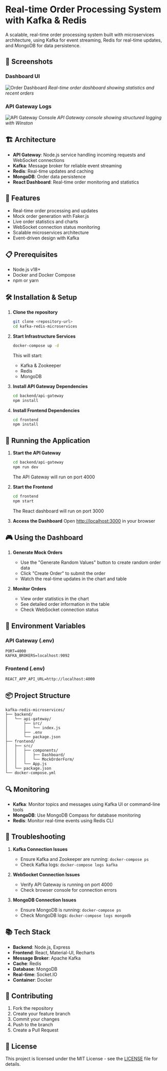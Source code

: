 # Real-time Order Processing System with Kafka & Redis

A scalable, real-time order processing system built with microservices architecture, using Kafka for event streaming, Redis for real-time updates, and MongoDB for data persistence.

## 📸 Screenshots

### Dashboard UI
![Order Dashboard](docs/images/dashboard.png)
*Real-time order dashboard showing statistics and recent orders*

### API Gateway Logs
![API Gateway Console](docs/images/api_gateway_console.png)
*API Gateway console showing structured logging with Winston*

## 🏗 Architecture

- **API Gateway**: Node.js service handling incoming requests and WebSocket connections
- **Kafka**: Message broker for reliable event streaming
- **Redis**: Real-time updates and caching
- **MongoDB**: Order data persistence
- **React Dashboard**: Real-time order monitoring and statistics

## 🚀 Features

- Real-time order processing and updates
- Mock order generation with Faker.js
- Live order statistics and charts
- WebSocket connection status monitoring
- Scalable microservices architecture
- Event-driven design with Kafka

## 📋 Prerequisites

- Node.js v18+
- Docker and Docker Compose
- npm or yarn

## 🛠 Installation & Setup

1. **Clone the repository**
   ```bash
   git clone <repository-url>
   cd kafka-redis-microservices
   ```

2. **Start Infrastructure Services**
   ```bash
   docker-compose up -d
   ```
   This will start:
   - Kafka & Zookeeper
   - Redis
   - MongoDB

3. **Install API Gateway Dependencies**
   ```bash
   cd backend/api-gateway
   npm install
   ```

4. **Install Frontend Dependencies**
   ```bash
   cd frontend
   npm install
   ```

## 🚀 Running the Application

1. **Start the API Gateway**
   ```bash
   cd backend/api-gateway
   npm run dev
   ```
   The API Gateway will run on port 4000

2. **Start the Frontend**
   ```bash
   cd frontend
   npm start
   ```
   The React dashboard will run on port 3000

3. **Access the Dashboard**
   Open [http://localhost:3000](http://localhost:3000) in your browser

## 🎮 Using the Dashboard

1. **Generate Mock Orders**
   - Use the "Generate Random Values" button to create random order data
   - Click "Create Order" to submit the order
   - Watch the real-time updates in the chart and table

2. **Monitor Orders**
   - View order statistics in the chart
   - See detailed order information in the table
   - Check WebSocket connection status

## 🔧 Environment Variables

### API Gateway (.env)
```env
PORT=4000
KAFKA_BROKERS=localhost:9092
```

### Frontend (.env)
```env
REACT_APP_API_URL=http://localhost:4000
```

## 📦 Project Structure

```
kafka-redis-microservices/
├── backend/
│   └── api-gateway/
│       ├── src/
│       │   └── index.js
│       ├── .env
│       └── package.json
├── frontend/
│   ├── src/
│   │   ├── components/
│   │   │   ├── Dashboard/
│   │   │   └── MockOrderForm/
│   │   └── App.js
│   └── package.json
└── docker-compose.yml
```

## 🔍 Monitoring

- **Kafka**: Monitor topics and messages using Kafka UI or command-line tools
- **MongoDB**: Use MongoDB Compass for database monitoring
- **Redis**: Monitor real-time events using Redis CLI

## 🛟 Troubleshooting

1. **Kafka Connection Issues**
   - Ensure Kafka and Zookeeper are running: `docker-compose ps`
   - Check Kafka logs: `docker-compose logs kafka`

2. **WebSocket Connection Issues**
   - Verify API Gateway is running on port 4000
   - Check browser console for connection errors

3. **MongoDB Connection Issues**
   - Ensure MongoDB is running: `docker-compose ps`
   - Check MongoDB logs: `docker-compose logs mongodb`

## 📚 Tech Stack

- **Backend**: Node.js, Express
- **Frontend**: React, Material-UI, Recharts
- **Message Broker**: Apache Kafka
- **Cache**: Redis
- **Database**: MongoDB
- **Real-time**: Socket.IO
- **Container**: Docker

## 🤝 Contributing

1. Fork the repository
2. Create your feature branch
3. Commit your changes
4. Push to the branch
5. Create a Pull Request

## 📝 License

This project is licensed under the MIT License - see the [LICENSE](LICENSE) file for details.
